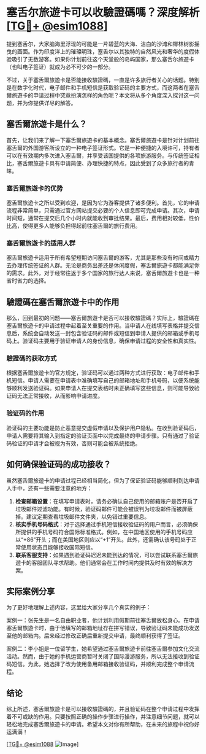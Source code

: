 # 塞舌尔旅遊卡可以收驗證碼嗎？深度解析[[TG💪+ @esim1088](https://t.me/s/esim1088)]

提到塞舌尔，大家脑海里浮现的可能是一片碧蓝的大海、洁白的沙滩和椰林树影摇曳的画面。作为印度洋上的璀璨明珠，塞舌尔以其独特的自然风光和奢华的度假体验吸引了无数游客。如果你计划前往这个天堂般的岛屿国家，那么塞舌尔旅遊卡（也叫电子签证）就成为必不可少的一部分。

不过，关于塞舌爾旅遊卡是否能接收驗證碼，一直是许多旅行者关心的话题。特别是在数字化时代，电子邮件和手机短信是获取验证码的主要方式，而这两者在塞舌爾旅遊卡的申请过程中究竟扮演怎样的角色呢？本文将从多个角度深入探讨这一问题，并为你提供详尽的解答。

## 塞舌爾旅遊卡是什么？

首先，让我们来了解一下塞舌爾旅遊卡的基本概念。塞舌爾旅遊卡是针对计划前往塞舌爾的外国游客所设立的一种电子签证形式。它是一种便捷的入境许可，持有者可以在有效期内多次进入塞舌爾，并享受该国提供的各项旅游服务。与传统签证相比，塞舌爾旅遊卡具有申请简便、办理快捷的特点，因此受到了众多旅行者的青睐。

### 塞舌爾旅遊卡的优势

塞舌爾旅遊卡之所以受到欢迎，是因为它为游客提供了诸多便利。首先，它的申请流程非常简单，只需通过官方网站提交必要的个人信息即可完成申请。其次，申请时间短，通常在提交后几个小时内就能收到审批结果。最后，费用相对较低，性价比高，使得更多人能够负担得起前往塞舌爾的旅行费用。

### 塞舌爾旅遊卡的适用人群

塞舌爾旅遊卡适用于所有希望短期访问塞舌爾的游客，尤其是那些没有时间或精力去办理传统签证的人群。无论是商务出差还是休闲度假，塞舌爾旅遊卡都能满足你的需求。此外，对于经常往返于多个国家的旅行达人来说，塞舌爾旅遊卡也是一种省时省力的选择。

## 驗證碼在塞舌爾旅遊卡中的作用

那么，回到最初的问题——塞舌爾旅遊卡是否可以接收驗證碼？实际上，驗證碼在塞舌爾旅遊卡的申请过程中起着至关重要的作用。当申请人在线填写表格并提交信息后，系统会自动发送一封包含验证码的邮件或短信到申请人提供的邮箱或手机号码上。验证码主要用于验证申请人的身份信息，确保申请过程的安全性和真实性。

### 驗證碼的获取方式

根据塞舌爾旅遊卡的官方规定，验证码可以通过两种方式进行获取：电子邮件和手机短信。申请人需要在申请表中准确填写自己的邮箱地址和手机号码，以便系统能够顺利发送验证码。如果申请人在提交表格时未正确填写这些信息，则可能导致验证码无法正常接收，从而影响申请进度。

### 验证码的作用

验证码的主要功能是防止恶意提交虚假申请以及保护用户隐私。在收到验证码后，申请人需要将其输入到指定的验证页面中以完成最终的申请步骤。只有通过了验证码验证的申请才会被视为有效，否则可能会被系统拒绝。

## 如何确保验证码的成功接收？

虽然塞舌爾旅遊卡的申请过程已经相当简化，但为了保证验证码能够顺利到达申请人手中，还有一些需要注意的地方：

1. **检查邮箱设置**：在填写申请表时，请务必确认自己使用的邮箱账户是否开启了垃圾邮件过滤功能。有时候，验证码邮件可能会被误判为垃圾邮件而被屏蔽掉。建议定期查看垃圾邮件文件夹，以免错过重要信息。
2. **核实手机号码格式**：对于选择通过手机短信接收验证码的用户而言，必须确保所提供的手机号码符合国际标准格式。例如，在中国地区使用的手机号码应以“+86”开头；而在美国地区则应以“+1”开头。此外，还需确认该号码处于正常使用状态且能够接收国际短信。
3. **联系客服支持**：如果遇到验证码迟迟未能到达的情况，可以尝试联系塞舌爾旅遊卡的客服团队寻求帮助。他们通常会在工作时间内提供及时有效的解决方案。

## 实际案例分享

为了更好地理解上述内容，这里给大家分享几个真实的例子：

案例一：张先生是一名自由职业者，他计划利用假期前往塞舌爾放松身心。在申请塞舌爾旅遊卡时，由于他填写的邮箱地址存在拼写错误，导致验证码未能成功发送至他的邮箱内。后来经过修改正确后重新提交申请，最终顺利获得了签证。

案例二：李小姐是一位留学生，她希望通过塞舌爾旅遊卡前往塞舌爾参加文化交流活动。然而，由于她的手机运营商暂时关闭了国际漫游服务，所以无法接收到验证码短信。为此，她选择了改为使用备用邮箱接收验证码，并顺利完成整个申请流程。

## 结论

综上所述，塞舌爾旅遊卡是可以接收驗證碼的，并且验证码在整个申请过程中发挥着不可或缺的作用。只要按照正确的操作步骤进行操作，并注意细节问题，就可以轻松地完成塞舌爾旅遊卡的申请。希望本文对你有所帮助，在未来的旅程中祝你好运满满！

[[TG💪+ @esim1088](https://t.me/s/esim1088) ![Image](https://i.postimg.cc/4NQfJmqS/Snipaste-2025-05-13-00-14-12.png)]